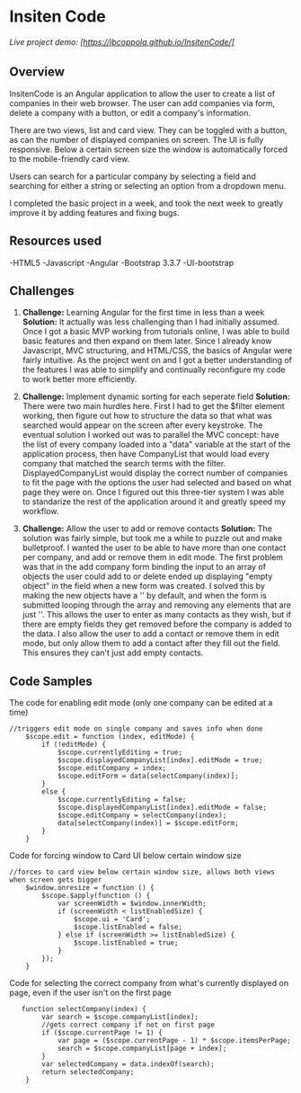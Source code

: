 # Insiten Code

###### Live project demo: [https://jbcoppola.github.io/InsitenCode/]

## Overview

InsitenCode is an Angular application to allow the user to create a list of companies in their web browser. The user can add companies via form, delete a company with a button, or edit a company's information.

There are two views, list and card view. They can be toggled with a button, as can the number of displayed companies on screen. The UI is fully responsive. Below a certain screen size the window is automatically forced to the mobile-friendly card view.

Users can search for a particular company by selecting a field and searching for either a string or selecting an option from a dropdown menu.

I completed the basic project in a week, and took the next week to greatly improve it by adding features and fixing bugs.

## Resources used

-HTML5
-Javascript
-Angular
-Bootstrap 3.3.7
-UI-bootstrap

## Challenges

1. **Challenge:** Learning Angular for the first time in less than a week
**Solution:** It actually was less challenging than I had initially assumed. Once I got a basic MVP working from tutorials online, I was able to build basic features and then expand on them later. Since I already know Javascript, MVC structuring, and HTML/CSS, the basics of Angular were fairly intuitive. As the project went on and I got a better understanding of the features I was able to simplify and continually reconfigure my code to work better more efficiently.

2. **Challenge:** Implement dynamic sorting for each seperate field
**Solution:** There were two main hurdles here. First I had to get the $filter element working, then figure out how to structure the data so that what was searched would appear on the screen after every keystroke. The eventual solution I worked out was to parallel the MVC concept: have the list of every company loaded into a "data" variable at the start of the application process, then have CompanyList that would load every company that matched the search terms with the filter. DisplayedCompanyList would display the correct number of companies to fit the page with the options the user had selected and based on what page they were on. Once I figured out this three-tier system  I was able to standarize the rest of the application around it and greatly speed my workflow.

3. **Challenge:** Allow the user to add or remove contacts
**Solution:** The solution was fairly simple, but took me a while to puzzle out and make bulletproof. I wanted the user to be able to have more than one contact per company, and add or remove them in edit mode. The first problem was that in the add company form binding the input to an array of objects the user could add to or delete ended up displaying "empty object" in the field when a new form was created. I solved this by making the new objects have a '' by default, and when the form is submitted looping through the array and removing any elements that are just ''. This allows the user to enter as many contacts as they wish, but if there are empty fields they get removed before the company is added to the data. I also allow the user to add a contact or remove them in edit mode, but only allow them to add a contact after they fill out the field. This ensures they can't just add empty contacts.

## Code Samples

The code for enabling edit mode (only one company can be edited at a time)

```
//triggers edit mode on single company and saves info when done
    $scope.edit = function (index, editMode) {
        if (!editMode) {
            $scope.currentlyEditing = true;
            $scope.displayedCompanyList[index].editMode = true;
            $scope.editCompany = index;
            $scope.editForm = data[selectCompany(index)];
        }
        else {
            $scope.currentlyEditing = false;
            $scope.displayedCompanyList[index].editMode = false;
            $scope.editCompany = selectCompany(index);
            data[selectCompany(index)] = $scope.editForm;
        }
    }
```

Code for forcing window to Card UI below certain window size

```
//forces to card view below certain window size, allows both views when screen gets bigger
    $window.onresize = function () {
        $scope.$apply(function () {
            var screenWidth = $window.innerWidth;
            if (screenWidth < listEnabledSize) {
                $scope.ui = 'Card';
                $scope.listEnabled = false;
            } else if (screenWidth >= listEnabledSize) {
                $scope.listEnabled = true;
            }
        });
    }
```

Code for selecting the correct company from what's currently displayed on page, even if the user isn't on the first page

```
   function selectCompany(index) {
        var search = $scope.companyList[index];
        //gets correct company if not on first page
        if ($scope.currentPage != 1) {
            var page = ($scope.currentPage - 1) * $scope.itemsPerPage;
            search = $scope.companyList[page + index];
        }
        var selectedCompany = data.indexOf(search);
        return selectedCompany;
    }
```
